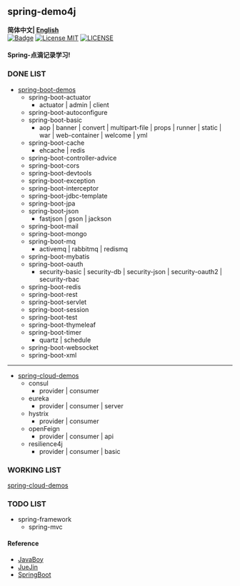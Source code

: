 ## spring-demo4j

**简体中文| [English](https://github.com/xlaser4j/spring-demo4j/blob/master/README_EN.md)**<br>
[![Badge](https://img.shields.io/badge/link-996.icu-%23FF4D5B.svg?style=flat-square)](https://996.icu/#/en_US)
[![License MIT](https://img.shields.io/badge/license-MIT-blue.svg)](https://raw.githubusercontent.com/iluwatar/java-design-patterns/master/LICENSE.md)
[![LICENSE](https://img.shields.io/badge/license-Anti%20996-blue.svg?style=flat-square)](https://github.com/996icu/996.ICU/blob/master/LICENSE)


#### Spring-点滴记录学习!


### DONE LIST
- [spring-boot-demos](https://github.com/xlaser4j/spring-demo4j/tree/master/spring-boot)
  - spring-boot-actuator
    - actuator | admin | client
  - spring-boot-autoconfigure
  - spring-boot-basic
    - aop | banner | convert | multipart-file | props | runner | static | war | web-container | welcome | yml 
  - spring-boot-cache
    - ehcache | redis
  - spring-boot-controller-advice
  - spring-boot-cors
  - spring-boot-devtools
  - spring-boot-exception
  - spring-boot-interceptor
  - spring-boot-jdbc-template
  - spring-boot-jpa
  - spring-boot-json
    - fastjson | gson | jackson
  - spring-boot-mail
  - spring-boot-mongo
  - spring-boot-mq
    - activemq | rabbitmq | redismq
  - spring-boot-mybatis
  - spring-boot-oauth
    - security-basic | security-db | security-json | security-oauth2 | security-rbac 
  - spring-boot-redis
  - spring-boot-rest
  - spring-boot-servlet
  - spring-boot-session
  - spring-boot-test
  - spring-boot-thymeleaf
  - spring-boot-timer
    - quartz | schedule
  - spring-boot-websocket
  - spring-boot-xml
---
- [spring-cloud-demos](https://github.com/xlaser4j/spring-demo4j/tree/master/spring-cloud)
  - consul
    - provider | consumer
  - eureka
    - provider | consumer | server
  - hystrix
    - provider | consumer
  - openFeign
    - provider | consumer | api
  - resilience4j
    - provider | consumer | basic
  
  
  
### WORKING LIST
[spring-cloud-demos](https://github.com/xlaser4j/spring-demo4j/tree/master/spring-cloud)



### TODO LIST
- spring-framework
  - spring-mvc



#### Reference
* [JavaBoy](https://www.javaboy.org/)
* [JueJin](https://juejin.im/book/5afc2e5f6fb9a07a9b362527)
* [SpringBoot](https://docs.spring.io/spring-boot/docs/2.2.4.RELEASE/reference/htmlsingle/#boot-documentation)


         
         